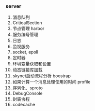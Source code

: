 ### server

1. 消息队列
2. CriticalSection
3. 节点管理 harbor
4. 服务编号管理
5. 日志
6. 监视服务
7. socket, epoll
8. 定时器
9. 环境变量获取和设置
10. 动态链接库加载
11. skynet启动流程分析 boostrap
12. 如果计算一个消息处理使用的时间 profile
13. 序列化、sproto
14. DebugConsole
15. 封装协程
16. codecache